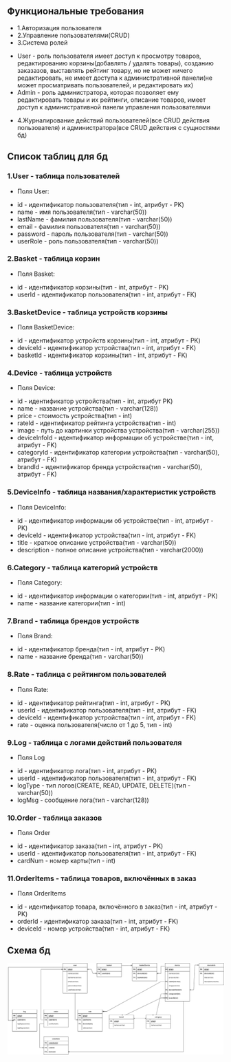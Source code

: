 ## Функциональные требования

* 1.Авторизация пользователя
* 2.Управление пользователями(CRUD)
* 3.Система ролей
+  User - роль пользователя имеет доступ к просмотру товаров, редактированию корзины(добавлять / удалять товары), созданию заказазов, выставлять рейтинг товару, но не может ничего редактировать, не имеет доступа к административной панели(не может просматривать пользователей, и редактировать их)
+  Admin - роль администратора, которая позволяет ему редактировать товары и их рейтинги, описание товаров, имеет доступ к административной панели управления пользователями 
* 4.Журналирование действий пользователей(все CRUD действия пользователя) и администратора(все CRUD действия с сущностями бд)

## Список таблиц для бд
### 1.User - таблица пользователей
* Поля User:
+ id - идентификатор пользователя(тип - int, атрибут - PK)
+ name - имя пользователя(тип - varchar(50))
+ lastName - фамилия пользователя(тип - varchar(50))
+ email - фамилия пользователя(тип - varchar(50))
+ password - пароль пользователя(тип - varchar(50))
+ userRole - роль пользователя(тип - varchar(50))
### 2.Basket - таблица корзин
* Поля Basket:
+ id - идентификатор корзины(тип - int, атрибут - PK)
+ userId - идентификатор пользователя(тип - int, атрибут - FK)
### 3.BasketDevice - таблица устройств корзины
* Поля BasketDevice:
+ id - идентификатор устройств корзины(тип - int, атрибут - PK)
+ deviceId - идентификатор устройства(тип - int, атрибут - FK)
+ basketId - идентификатор корзины(тип - int, атрибут - FK)
### 4.Device - таблица устройств
* Поля Device:
+ id - идентификатор устройства(тип - int, атрибут PK)
+ name - название устройства(тип - varchar(128))
+ price - стоимость устройства(тип - int)
+ rateId - идентификатор рейтинга устройства(тип - int)
+ image - путь до картинки устройства устройства(тип - varchar(255))
+ deviceInfoId - идентификатор информации об устройстве(тип - int, атрибут - FK)
+ categoryId - идентификатор категории устройства(тип - varchar(50), атрибут - FK)
+ brandId - идентификатор бренда устройства(тип - varchar(50), атрибут - FK)
### 5.DeviceInfo - таблица названия/характеристик устройств
* Поля DeviceInfo:
+ id - идентификатор информации об устройстве(тип - int, атрибут - PK)
+ deviceId - идентификатор устройства(тип - int, атрибут - FK)
+ title - краткое описание устройства(тип - varchar(50))
+ description - полное описание устройства(тип - varchar(2000))
### 6.Category - таблица категорий устройств
* Поля Category:
+ id - идентификатор информации о категории(тип - int, атрибут - PK)
+ name - название категории(тип - int)
### 7.Brand - таблица брендов устройств
* Поля Brand:
+ id - идентификатор бренда(тип - int, атрибут - PK)
+ name - название бренда(тип - varchar(50))
### 8.Rate - таблица с рейтингом пользователей
* Поля Rate:
+ id - идентификатор рейтинга(тип - int, атрибут - PK)
+ userId - идентификатор пользователя(тип - int, атрибут - FK)
+ deviceId - идентификатор устройства(тип - int, атрибут - FK)
+ rate - оценка пользователя(число от 1 до 5, тип - int)
### 9.Log - таблица с логами действий пользователя
* Поля Log
+ id - идентификатор лога(тип - int, атрибут - PK)
+ userId - идентификатор пользователя(тип - int, атрибут - FK)
+ logType - тип логов(CREATE, READ, UPDATE, DELETE)(тип - varchar(50))
+ logMsg - сообщение лога(тип - varchar(128))
### 10.Order - таблица заказов
* Поля Order
+ id - идентификатор заказа(тип - int, атрибут - PK)
+ userId - идентификатор пользователя(тип - int, атрибут - FK)
+ cardNum - номер карты(тип - int)
### 11.OrderItems - таблица товаров, включённых в заказ
* Поля OrderItems
+ id - идентификатор товара, включённого в заказ(тип - int, атрибут - PK)
+ orderId - идентификатор заказа(тип - int, атрибут - FK)
+ deviceId - номер устройства(тип - int, атрибут - FK)
## Схема бд
![](Lab1.drawio.png)
